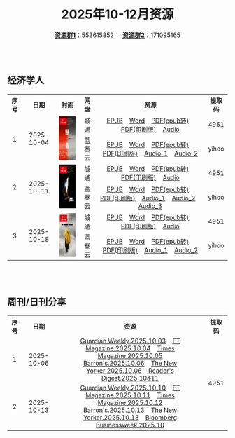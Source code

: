 <div align="center">

# 2025年10-12月资源

[**资源群1**](https://qm.qq.com/q/p2QRKKD9oA)：553615852 &nbsp;&nbsp;&nbsp;&nbsp;[**资源群2**](https://qm.qq.com/q/XNwz6qD0IO)：171095165

</div>
<br>
<br>

## 经济学人

<table align="center">
        <tr>
            <th align="center">序号</th>
            <th align="center">日期</th>
            <th align="center">封面</th>
            <th align="center">网盘</th>
            <th align="center">资源</th>
            <th align="center">提取码</th>
        </tr>
        <tr>
            <td rowspan="2" align="center">1</td>
            <td rowspan="2" align="center">2025-10-04</td>
            <td rowspan="2" align="center">
                <img src="https://raw.githubusercontent.com/yihoowong/yihoo/refs/heads/main/asset/images/20251004_DE_EU.webp" width="75" height="100">
            </td>
            <td align="center">城通</td>
            <td align="center">
                <a href="https://url12.ctfile.com/f/47748612-8445110757-6be8e1">EPUB</a>&nbsp;&nbsp;&nbsp;
                <a href="https://url12.ctfile.com/f/47748612-8445110748-dda2c7">Word</a>&nbsp;&nbsp;&nbsp;
                <a href="https://url12.ctfile.com/f/47748612-8445110766-929a11">PDF(epub转)</a>&nbsp;&nbsp;&nbsp;
                <a href="https://url12.ctfile.com/f/47748612-8445377611-c0dcdc">PDF(印刷版)</a>&nbsp;&nbsp;&nbsp;
                <a href="https://url12.ctfile.com/f/47748612-8445110743-488a9d">Audio</a>
            </td>
            <td align="center">4951</td>
        </tr>
        <tr>
            <td align="center">蓝奏云</td>
            <td align="center">
                <a href="https://yihoo.lanzouo.com/i6qAs37kiimj">EPUB</a>&nbsp;&nbsp;&nbsp;
                <a href="https://yihoo.lanzouo.com/imYoC37kiivi">Word</a>&nbsp;&nbsp;&nbsp;
                <a href="https://yihoo.lanzouo.com/idl5H37kijad">PDF(epub转)</a>&nbsp;&nbsp;&nbsp;
                <a href="https://yihoo.lanzouo.com/izARu37lxswf">PDF(印刷版)</a>&nbsp;&nbsp;&nbsp;
                <a href="https://yihoo.lanzouo.com/i3uZT37kiiah">Audio_1</a>&nbsp;&nbsp;&nbsp;
                <a href="https://yihoo.lanzouo.com/i9rcj37kie0d">Audio_2</a>
            </td>
            <td align="center">yihoo</td>
        </tr>
        <tr>
            <td rowspan="2" align="center">2</td>
            <td rowspan="2" align="center">2025-10-11</td>
            <td rowspan="2" align="center">
                <img src="https://raw.githubusercontent.com/yihoowong/yihoo/refs/heads/main/asset/images/20251011_DE_EU.webp" width="75" height="100">
            </td>
            <td align="center">城通</td>
            <td align="center">
                <a href="https://url12.ctfile.com/f/47748612-8449530372-86f901">EPUB</a>&nbsp;&nbsp;&nbsp;
                <a href="https://url12.ctfile.com/f/47748612-8449530341-5ebd04">Word</a>&nbsp;&nbsp;&nbsp;
                <a href="https://url12.ctfile.com/f/47748612-8449530430-2e77b8">PDF(epub转)</a>&nbsp;&nbsp;&nbsp;
                <a href="https://url12.ctfile.com/f/47748612-8450198403-0e86ed">PDF(印刷版)</a>&nbsp;&nbsp;&nbsp;
                <a href="https://url12.ctfile.com/f/47748612-8449530299-072394">Audio</a>
            </td>
            <td align="center">4951</td>
        </tr>
        <tr>
            <td align="center">蓝奏云</td>
            <td align="center">
                <a href="https://yihoo.lanzouo.com/itQ9t381wcif">EPUB</a>&nbsp;&nbsp;&nbsp;
                <a href="https://yihoo.lanzouo.com/ixFTx381wcpc">Word</a>&nbsp;&nbsp;&nbsp;
                <a href="https://yihoo.lanzouo.com/i6TyH381wcyb">PDF(epub转)</a>&nbsp;&nbsp;&nbsp;
                <a href="https://yihoo.lanzouo.com/iB2iA384wvla">PDF(印刷版)</a>&nbsp;&nbsp;&nbsp;
                <a href="https://yihoo.lanzouo.com/inMec381wc6d">Audio_1</a>&nbsp;&nbsp;&nbsp;
                <a href="https://yihoo.lanzouo.com/iYXvB381w3wf">Audio_2</a>&nbsp;&nbsp;&nbsp;
                <a href="https://yihoo.lanzouo.com/iJRBH381vsob">Audio_3</a>
            </td>
            <td align="center">yihoo</td>
        </tr>
        <tr>
            <td rowspan="2" align="center">3</td>
            <td rowspan="2" align="center">2025-10-18</td>
            <td rowspan="2" align="center">
                <img src="https://raw.githubusercontent.com/yihoowong/yihoo/refs/heads/main/asset/images/20251018_DE_EU.webp" width="75" height="100">
            </td>
            <td align="center">城通</td>
            <td align="center">
                <a href="https://url12.ctfile.com/f/47748612-8453401613-5fba54">EPUB</a>&nbsp;&nbsp;&nbsp;
                <a href="https://url12.ctfile.com/f/47748612-8453404516-b3b2c6">Word</a>&nbsp;&nbsp;&nbsp;
                <a href="https://url12.ctfile.com/f/47748612-8453401647-7a0c8f">PDF(epub转)</a>&nbsp;&nbsp;&nbsp;
                <a href="https://url12.ctfile.com/f/47748612-8454063159-41108b">PDF(印刷版)</a>&nbsp;&nbsp;&nbsp;
                <a href="https://url12.ctfile.com/f/47748612-8453406012-b5ce2f">Audio</a>
            </td>
            <td align="center">4951</td>
        </tr>
        <tr>
            <td align="center">蓝奏云</td>
            <td align="center">
                <a href="https://yihoo.lanzouo.com/iffLP38mq7kh">EPUB</a>&nbsp;&nbsp;&nbsp;
                <a href="https://yihoo.lanzouo.com/i8KUT38mq9dc">Word</a>&nbsp;&nbsp;&nbsp;
                <a href="https://yihoo.lanzouo.com/io73n38mqcsf">PDF(epub转)</a>&nbsp;&nbsp;&nbsp;
                <a href="https://yihoo.lanzouo.com/iGaXG38qw4ba">PDF(印刷版)</a>&nbsp;&nbsp;&nbsp;
                <a href="https://yihoo.lanzouo.com/iBhor38mq5pa">Audio_1</a>&nbsp;&nbsp;&nbsp;
                <a href="https://yihoo.lanzouo.com/i7WwX38mpkfe">Audio_2</a>
            </td>
            <td align="center">yihoo</td>
        </tr>
</table>

<br>
<br>

## 周刊/日刊分享
<table align="center">
        <tr>
            <th align="center">序号</th>
            <th align="center">日期</th>
            <th align="center">资源</th>
            <th align="center">提取码</th>
        </tr>
        <tr>
            <td align="center">1</td>
            <td align="center">2025-10-06</td>
            <td align="center">
                <a href="https://url12.ctfile.com/f/47748612-8446734753-a71227">Guardian Weekly.2025.10.03</a>&nbsp;&nbsp;&nbsp;
                <a href="https://url12.ctfile.com/f/47748612-8446734746-0a970a">FT Magazine.2025.10.04</a>&nbsp;&nbsp;&nbsp;
                <a href="https://url12.ctfile.com/f/47748612-8446734957-bf68e3">Times Magazine.2025.10.05</a><br>
                <a href="https://url12.ctfile.com/f/47748612-8446734698-7966cc">Barron's.2025.10.06</a>&nbsp;&nbsp;&nbsp;
                <a href="https://url12.ctfile.com/f/47748612-8446734923-3b6eec">The New Yorker.2025.10.06</a>&nbsp;&nbsp;&nbsp;
                <a href="https://url12.ctfile.com/f/47748612-8446734877-a92748">Reader's Digest.2025.10&11</a>
            </td>
            <td align="center" rowspan="20">4951</td>
        </tr>
        <tr>
            <td align="center">2</td>
            <td align="center">2025-10-13</td>
            <td align="center">
                <a href="https://url12.ctfile.com/f/47748612-8451296311-3ed687">Guardian Weekly.2025.10.10</a>&nbsp;&nbsp;&nbsp;
                <a href="https://url12.ctfile.com/f/47748612-8451295905-77b59b">FT Magazine.2025.10.11</a>&nbsp;&nbsp;&nbsp;
                <a href="https://url12.ctfile.com/f/47748612-8451297163-336fe4">Times Magazine.2025.10.12</a><br>
                <a href="https://url12.ctfile.com/f/47748612-8451293162-4f88c9">Barron's.2025.10.13</a>&nbsp;&nbsp;&nbsp;
                <a href="https://url12.ctfile.com/f/47748612-8451296716-92047d">The New Yorker.2025.10.13</a>&nbsp;&nbsp;&nbsp;
                <a href="https://url12.ctfile.com/f/47748612-8451294876-1bc4a5">Bloomberg Businessweek.2025.10</a>
            </td>
        </tr>
</table>
